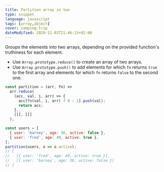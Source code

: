 ```yaml
---
title: Partition array in two
type: snippet
language: javascript
tags: [array,object]
cover: camping-trip
dateModified: 2020-11-03T21:46:13+02:00
---
```


Groups the elements into two arrays, depending on the provided function's truthiness for each element.

- Use `Array.prototype.reduce()` to create an array of two arrays.
- Use `Array.prototype.push()` to add elements for which `fn` returns `true` to the first array and elements for which `fn` returns `false` to the second one.

```js
const partition = (arr, fn) =>
  arr.reduce(
    (acc, val, i, arr) => {
      acc[fn(val, i, arr) ? 0 : 1].push(val);
      return acc;
    },
    [[], []]
  );
```

```js
const users = [
  { user: 'barney', age: 36, active: false },
  { user: 'fred', age: 40, active: true },
];
partition(users, o => o.active);
// [
//   [{ user: 'fred', age: 40, active: true }],
//   [{ user: 'barney', age: 36, active: false }]
// ]
```
